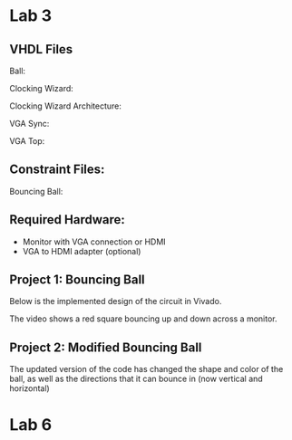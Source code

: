 # Lab 3

## VHDL Files
Ball:

Clocking Wizard:

Clocking Wizard Architecture:

VGA Sync:

VGA Top:


## Constraint Files:
Bouncing Ball:

## Required Hardware:
- Monitor with VGA connection or HDMI
- VGA to HDMI adapter (optional)

## Project 1: Bouncing Ball

Below is the implemented design of the circuit in Vivado.

The video shows a red square bouncing up and down across a monitor.

## Project 2: Modified Bouncing Ball

The updated version of the code has changed the shape and color of the ball, as well as the directions that it can bounce in (now vertical and horizontal)

# Lab 6



  
